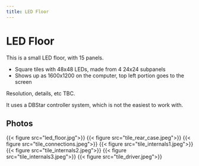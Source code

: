 ```yaml
---
title: LED Floor
---
```

# LED Floor

This is a small LED floor, with 15 panels.

* Square tiles with 48x48 LEDs, made from 4 24x24 subpanels
* Shows up as 1600x1200 on the computer, top left portion goes to the screen

Resolution, details, etc TBC.

It uses a DBStar controller system, which is not the easiest to work with.

## Photos

{{< figure src="led_floor.jpg">}}
{{< figure src="tile_rear_case.jpeg">}}
{{< figure src="tile_connections.jpeg">}}
{{< figure src="tile_internals1.jpeg">}}
{{< figure src="tile_internals2.jpeg">}}
{{< figure src="tile_internals3.jpeg">}}
{{< figure src="tile_driver.jpeg">}}
